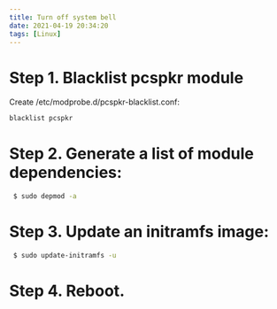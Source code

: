 ```yaml
---
title: Turn off system bell
date: 2021-04-19 20:34:20
tags: [Linux]
---
```


# Step 1. Blacklist pcspkr module
Create /etc/modprobe.d/pcspkr-blacklist.conf:
```bash
blacklist pcspkr
```

# Step 2. Generate a list of module dependencies:
```bash
 $ sudo depmod -a
```

# Step 3. Update an initramfs image:
```bash
 $ sudo update-initramfs -u
```

# Step 4. Reboot.

